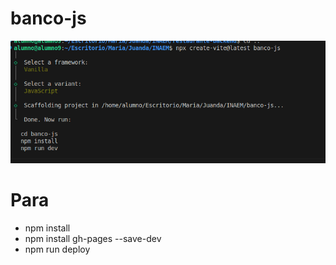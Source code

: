 # banco-js
![alt text](README/image-1.png)

# Para 
- npm install
- npm install gh-pages --save-dev
- npm run deploy

